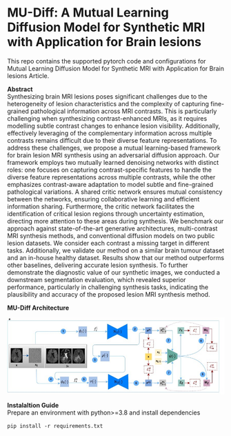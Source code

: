 # MU-Diff: A Mutual Learning Diffusion Model for Synthetic MRI with Application for Brain lesions

This repo contains the supported pytorch code and configurations for Mutual Learning Diffusion Model for Synthetic MRI with Application for Brain lesions Article.

**Abstract**  <br />
Synthesizing brain MRI lesions poses significant challenges due to the heterogeneity of lesion characteristics and the complexity of capturing fine-grained pathological information across MRI contrasts. This is particularly challenging when synthesizing contrast-enhanced MRIs, as it requires modelling subtle contrast changes to enhance lesion visibility. Additionally, effectively leveraging of the complementary information across multiple contrasts remains difficult due to their diverse feature representations. To address these challenges, we propose a mutual learning-based framework for brain lesion MRI synthesis using an adversarial diffusion approach. Our framework employs two mutually learned denoising networks with distinct roles: one focuses on capturing contrast-specific features to handle the diverse feature representations across multiple contrasts, while the other emphasizes contrast-aware adaptation to model subtle and fine-grained pathological variations. A shared critic network ensures mutual consistency between the networks, ensuring collaborative learning and efficient information sharing. Furthermore, the critic network facilitates the identification of critical lesion regions through uncertainty estimation, directing more attention to these areas during synthesis. We benchmark our approach against state-of-the-art generative architectures, multi-contrast MRI synthesis methods, and conventional diffusion models on two public lesion datasets. We consider each contrast a missing target in different tasks. Additionally, we validate our method on a similar brain tumour dataset and an in-house healthy dataset. Results show that our method outperforms other baselines, delivering accurate lesion synthesis. To further demonstrate the diagnostic value of our synthetic images, we conducted a downstream segmentation evaluation, which revealed superior performance, particularly in challenging synthesis tasks, indicating the plausibility and accuracy of the proposed lesion MRI synthesis method.

**MU-Diff Architecture**  <br />

![alt text](figures/architecture_diagram.jpg)

**Instalaltion Guide**  <br />
Prepare an environment with python>=3.8 and install dependencies
```
pip install -r requirements.txt
```

